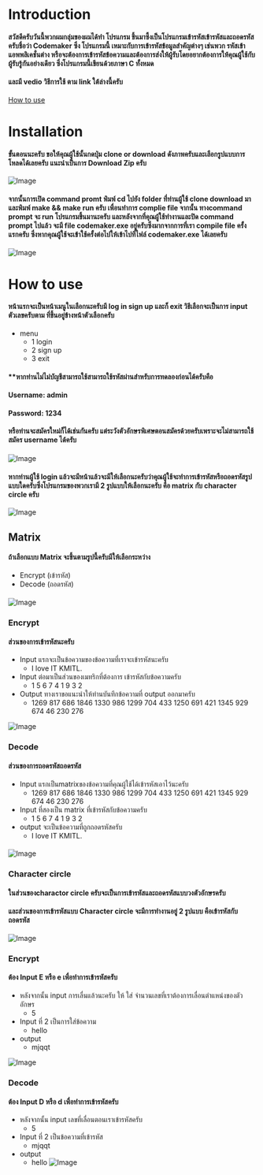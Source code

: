 # Introduction

#### สวัสดีครับวันนี้พวกผมกลุ่มของผมได้ทำ โปรแกรม ขึ้นมาซึ้งเป็นโปรแกรมเข้ารหัสเข้ารหัสและถอดรหัสครับชื่อว่า Codemaker ซึ่ง โปรแกรมนี้ เหมาะกับการเข้ารหัสข้อมูลสำคัญต่างๆ เช่นพวก รหัสเข้าแอพพลิเคชั่นต่าง หรือจะต้องการเข้ารหัสข้อความและต้องการส่งให้ผู้รับโดยอยากต้องการให้คุณผู้ใช้กับผู้รับรู้กันอย่างเดียว ซึ่งโปรแกรมนี้เขียนด้วยภาษา C ทั้งหมด

#### และมี vedio วิธีการใช้ ตาม link ใต้ล่างนี้ครับ
[How to use](https://youtu.be/-korO6F6Ro4)


# Installation
#### ขั้นตอนนะครับ ขอให้คุณผู้ใช้นั้นกดปุ่ม clone or download ดังภาพครับและเลือกรูปแบบการโหลดได้เลยครับ แนะนำเป็นการ Download Zip ครับ 
 ![Image](picture/Clonetest.png)

#### จากนั้นการเปิด command promt พิมพ์ cd ไปยัง folder ที่ท่านผู้ใช้ clone download มา และพิมพ์ make && make run ครับ เพื่อนทำการ complie file จากนั้น ทางcommand prompt จะ run โปรแกรมขึ้นมานะครับ และหลังจากที่คุณผู้ใช้ทำงานและปิด command prompt ไปแล้ว จะมี file codemaker.exe อยู่ครับซึ่งมากจากการที่เรา compile file ครั้งแรกครับ ซึ่งหากคุณผู้ใช้จะเข้าใช้ครั้งต่อไปให้เข้าไปที่ไฟล์ codemaker.exe ได้เลยครับ

![Image](picture/filecode.png)

# How to use

#### หน้าแรกจะเป็นหน้าเมนูในเลือกนะครับมี log in  sign up และก็ exit วิธีเลือกจะเป็นการ input ตัวเลขครับตาม ที่ขึ้นอยู่ข้างหน้าตัวเลือกครับ 

* menu
    * 1 login 
    * 2 sign up 
    * 3 exit
#### **หากท่านไม่ไม่บัญชีสามารถใช้สามารถใช้รหัสผ่านสำหรับการทดลองก่อนได้ครับคือ 
#### Username: admin
#### Password: 1234
#### หรือท่านจะสมัครใหม่ก็ได้เช่นกันครับ แต่ระวังตัวอักษรพิเศษตอนสมัครด้วยครับเพราะจะไม่สามารถใช้สมัคร username ได้ครับ
####  

![Image](picture/home.jpg)



#### หากท่านผู้ใช้ login แล้วจะมีหน้าแล้วจะมีให้เลือกนะครับว่าคุณผู้ใช้จะทำการเข้ารหัสหรือถอดรหัสรูปแบบใดครับซึ่งโปรแกรมของพวกเรามี 2 รูปแบบให้เลือกนะครับ คือ matrix กับ character circle ครับ

![Image](picture/choosefe.jpg)
## Matrix
#### 
#### ถ้าเลือกแบบ Matrix จะขึ้นตามรูปนี้ครับมีให้เลือกระหว่าง 
* Encrypt (เข้ารหัส)
* Decode (ถอดรหัส)
#### 
![Image](picture/chooseop.jpg)
### Encrypt

#### ส่วนของการเข้ารหัสนะครับ 
* Input แรกจะเป็นข้อความของข้อความที่เราจะเข้ารหัสนะครับ
    * I love IT KMITL.
* Input ต่อมาเป็นส่วนของเมทริกที่ต้องการ เข้ารหัสกับข้อความครับ 
    * 1 5 6 7 4 1 9 3 2
* Output ทางเราขอแนะนำให้ท่านบันทึกข้อความที่ output ออกมาครับ
    * 1269 817 686 1846 1330 986 1299 704 433 1250 691 421 1345 929 674 46 230 276

![Image](picture/matrixen.jpg)

### Decode
#### ส่วนของการถอดรหัสถอดรหัส
* Input แรกเป็นmatrixของข้อความที่คุณผู้ใช้ได้เข้ารหัสเอาไว้นะครับ
    * 1269 817 686 1846 1330 986 1299 704 433 1250 691 421 1345 929 674 46 230 276
* Input ที่สองเป็น matrix ที่เข้ารหัสกับข้อความครับ
    * 1 5 6 7 4 1 9 3 2
* output จะเป็นข้อความที่ถูกถอดรหัสครับ
    * I love IT KMITL.
#### 
![Image](picture/matrixen.jpg)

### Character circle
#### ในส่วนของcharactor circle ครับจะเป็นการเข้ารหัสและถอดรหัสแบบวงตัวอักษรครับ
#### และส่วนของการเข้ารหัสแบบ Character circle จะมีการทำงานอยู่ 2 รูปแบบ คือเข้ารหัสกับถอดรหัส

![Image](picture/char_circle.jpg)
### Encrypt
#### ต้อง Input E หรือ e เพื่อทำการเข้ารหัสครับ
* หลังจากนั้น input การเลื่นแล้วนะครับ ให้ ใส่ จำนวนเลขที่เราต้องการเลื่อนตำแหน่งของตัวอักษร 
    * 5
* Input ที่ 2 เป็นการใส่ข้อความ
    * hello
* output
    * mjqqt

![Image](picture/char_en.png)
### Decode
#### ต้อง Input D หรือ d เพื่อทำการเข้ารหัสครับ
* หลังจากนั้น input เลขที่เลื่อนตอนเราเข้ารหัสครับ
    * 5
* Input ที่ 2 เป็นข้อความที่เข้ารหัส
    * mjqqt
* output
    * hello
![Image](picture/char_de.png)
